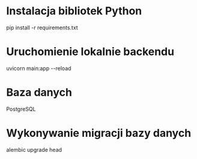 # Instalacja bibliotek Python
pip install -r requirements.txt

# Uruchomienie lokalnie backendu
uvicorn main:app --reload

# Baza danych
PostgreSQL

# Wykonywanie migracji bazy danych
alembic upgrade head
